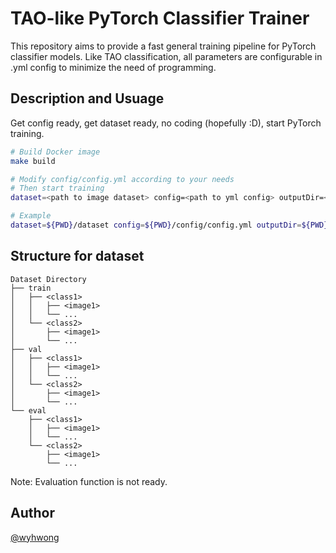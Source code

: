 # TAO-like PyTorch Classifier Trainer
This repository aims to provide a fast general training pipeline for PyTorch classifier models. Like TAO classification, all parameters are configurable in .yml config to minimize the need of programming.

## Description and Usuage
Get config ready, get dataset ready, no coding (hopefully :D), start PyTorch training.

```bash
# Build Docker image
make build

# Modify config/config.yml according to your needs
# Then start training
dataset=<path to image dataset> config=<path to yml config> outputDir=<path to output folder> make train

# Example
dataset=${PWD}/dataset config=${PWD}/config/config.yml outputDir=${PWD}/results make train
```

## Structure for dataset
```
Dataset Directory
├── train
│   ├── <class1>
│   │   ├── <image1>
│   │   └── ...
│   └── <class2>
│       ├── <image1>
│       └── ...
├── val
│   ├── <class1>
│   │   ├── <image1>
│   │   └── ...
│   └── <class2>
│       ├── <image1>
│       └── ...
└── eval
    ├── <class1>
    │   ├── <image1>
    │   └── ...
    └── <class2>
        ├── <image1>
        └── ...
```

Note: Evaluation function is not ready.

## Author
[@wyhwong](https://github.com/wyhwong)
